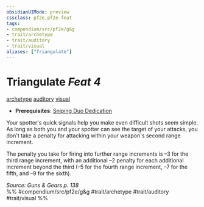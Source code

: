 ```yaml
---
obsidianUIMode: preview
cssclass: pf2e,pf2e-feat
tags:
- compendium/src/pf2e/g&g
- trait/archetype
- trait/auditory
- trait/visual
aliases: ["Triangulate"]
---
```

# Triangulate  *Feat 4*  
[archetype](../../Rules/traits/archetype.md)  [auditory](../../Rules/traits/auditory.md)  [visual](../../Rules/traits/visual.md)  

- **Prerequisites**: [Sniping Duo Dedication](sniping-duo-dedication-g-g.md)

Your spotter's quick signals help you make even difficult shots seem simple. As long as both you and your spotter can see the target of your attacks, you don't take a penalty for attacking within your weapon's second range increment.

The penalty you take for firing into further range increments is –3 for the third range increment, with an additional –2 penalty for each additional increment beyond the third (–5 for the fourth range increment, –7 for the fifth, and –9 for the sixth).

*Source: Guns & Gears p. 138*  
%% #compendium/src/pf2e/g&g #trait/archetype #trait/auditory #trait/visual %%